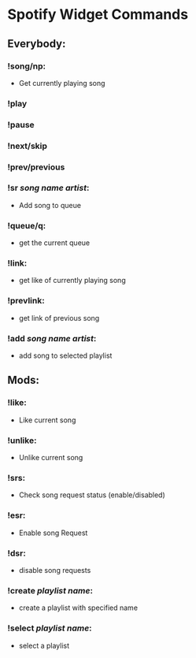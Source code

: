 # Spotify Widget Commands

## Everybody:
### !song/np: 
 - Get currently playing song
### !play
### !pause
### !next/skip
### !prev/previous
### !sr *song name* *artist*:
 - Add song to queue
### !queue/q:
 - get the current queue
### !link:
 - get like of currently playing song
### !prevlink:
 - get link of previous song
### !add *song name* *artist*:
 - add song to selected playlist

## Mods:
### !like:
 - Like current song
### !unlike:
 - Unlike current song
### !srs:
 - Check song request status (enable/disabled)
### !esr:
 - Enable song Request
### !dsr:
 - disable song requests
### !create *playlist name*:
 - create a playlist with specified name
### !select *playlist name*:
 - select a playlist

